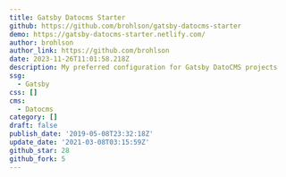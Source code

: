 ```yaml
---
title: Gatsby Datocms Starter
github: https://github.com/brohlson/gatsby-datocms-starter
demo: https://gatsby-datocms-starter.netlify.com/
author: brohlson
author_link: https://github.com/brohlson
date: 2023-11-26T11:01:58.218Z
description: My preferred configuration for Gatsby DatoCMS projects
ssg:
  - Gatsby
css: []
cms:
  - Datocms
category: []
draft: false
publish_date: '2019-05-08T23:32:18Z'
update_date: '2021-03-08T03:15:59Z'
github_star: 28
github_fork: 5
---
```

